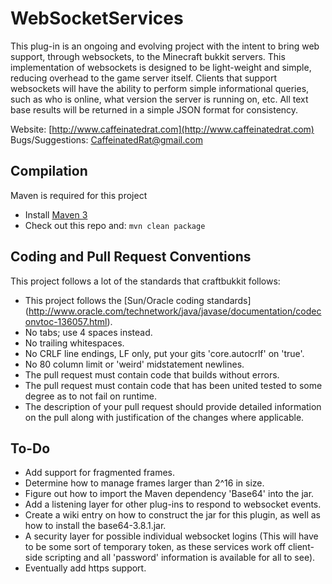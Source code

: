WebSocketServices
===========

This plug-in is an ongoing and evolving project with the intent to bring web support, through websockets, to the Minecraft bukkit servers.
This implementation of websockets is designed to be light-weight and simple, reducing overhead to the game server itself.
Clients that support websockets will have the ability to perform simple informational queries, such as who is online, what version the server is running on, etc.
All text base results will be returned in a simple JSON format for consistency.

Website: [http://www.caffeinatedrat.com](http://www.caffeinatedrat.com)  
Bugs/Suggestions: CaffeinatedRat@gmail.com

Compilation
-----------

Maven is required for this project

* Install [Maven 3](http://maven.apache.org/download.html)
* Check out this repo and: `mvn clean package`

Coding and Pull Request Conventions
-----------

This project follows a lot of the standards that craftbukkit follows:

* This project follows the [Sun/Oracle coding standards] (http://www.oracle.com/technetwork/java/javase/documentation/codeconvtoc-136057.html).
* No tabs; use 4 spaces instead.
* No trailing whitespaces.
* No CRLF line endings, LF only, put your gits 'core.autocrlf' on 'true'.
* No 80 column limit or 'weird' midstatement newlines.
* The pull request must contain code that builds without errors.
* The pull request must contain code that has been united tested to some degree as to not fail on runtime.
* The description of your pull request should provide detailed information on the pull along with justification of the changes where applicable.

To-Do
-----------
* Add support for fragmented frames.
* Determine how to manage frames larger than 2^16 in size.
* Figure out how to import the Maven dependency 'Base64' into the jar.
* Add a listening layer for other plug-ins to respond to websocket events.
* Create a wiki entry on how to construct the jar for this plugin, as well as how to install the base64-3.8.1.jar.
* A security layer for possible individual websocket logins (This will have to be some sort of temporary token, as these services work off client-side scripting and all 'password' information is available for all to see).
* Eventually add https support.
